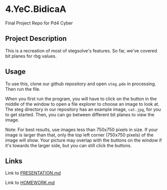 # 4.YeC.BidicaA
Final Project Repo for Pd4 Cyber

## Project Description
This is a recreation of most of stegsolve's features. 
So far, we've covered bit planes for rbg values.

## Usage
To use this, clone our github repository and open `steg.pde` in processing. Then run the file.

When you first run the program, you will have to click on the button in the middle of the window to open a file explorer to choose an image to look at. The steg directory in our repository has an example image, `cat.jpg`, for you to get started. Then, you can go between different bit planes to view the image.

Note: For best results, use images less than 750x750 pixels in size. If your image is larger than that, only the top left corner (750x750 pixels) of the image will show. Your picture may overlap with the buttons on the window if it's towards the larger side, but you can still click the buttons.

## Links
Link to [PRESENTATION.md](https://github.com/Stuycs-K/final-project-4-yec-bidicaa/blob/main/PRESENTATION.md)

Link to [HOMEWORK.md](https://github.com/Stuycs-K/final-project-4-yec-bidicaa/blob/main/HOMEWORK.md)

